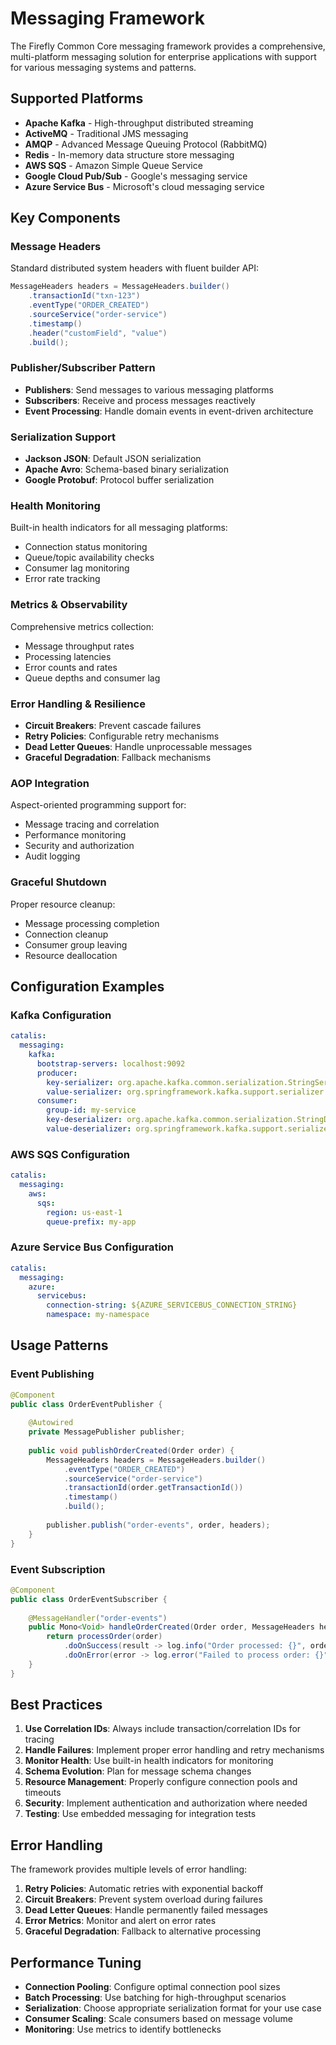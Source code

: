 # Messaging Framework

The Firefly Common Core messaging framework provides a comprehensive, multi-platform messaging solution for enterprise applications with support for various messaging systems and patterns.

## Supported Platforms

- **Apache Kafka** - High-throughput distributed streaming
- **ActiveMQ** - Traditional JMS messaging
- **AMQP** - Advanced Message Queuing Protocol (RabbitMQ)
- **Redis** - In-memory data structure store messaging
- **AWS SQS** - Amazon Simple Queue Service
- **Google Cloud Pub/Sub** - Google's messaging service
- **Azure Service Bus** - Microsoft's cloud messaging service

## Key Components

### Message Headers
Standard distributed system headers with fluent builder API:

```java
MessageHeaders headers = MessageHeaders.builder()
    .transactionId("txn-123")
    .eventType("ORDER_CREATED")
    .sourceService("order-service")
    .timestamp()
    .header("customField", "value")
    .build();
```

### Publisher/Subscriber Pattern
- **Publishers**: Send messages to various messaging platforms
- **Subscribers**: Receive and process messages reactively
- **Event Processing**: Handle domain events in event-driven architecture

### Serialization Support
- **Jackson JSON**: Default JSON serialization
- **Apache Avro**: Schema-based binary serialization
- **Google Protobuf**: Protocol buffer serialization

### Health Monitoring
Built-in health indicators for all messaging platforms:
- Connection status monitoring
- Queue/topic availability checks
- Consumer lag monitoring
- Error rate tracking

### Metrics & Observability
Comprehensive metrics collection:
- Message throughput rates
- Processing latencies
- Error counts and rates
- Queue depths and consumer lag

### Error Handling & Resilience
- **Circuit Breakers**: Prevent cascade failures
- **Retry Policies**: Configurable retry mechanisms
- **Dead Letter Queues**: Handle unprocessable messages
- **Graceful Degradation**: Fallback mechanisms

### AOP Integration
Aspect-oriented programming support for:
- Message tracing and correlation
- Performance monitoring
- Security and authorization
- Audit logging

### Graceful Shutdown
Proper resource cleanup:
- Message processing completion
- Connection cleanup
- Consumer group leaving
- Resource deallocation

## Configuration Examples

### Kafka Configuration
```yaml
catalis:
  messaging:
    kafka:
      bootstrap-servers: localhost:9092
      producer:
        key-serializer: org.apache.kafka.common.serialization.StringSerializer
        value-serializer: org.springframework.kafka.support.serializer.JsonSerializer
      consumer:
        group-id: my-service
        key-deserializer: org.apache.kafka.common.serialization.StringDeserializer
        value-deserializer: org.springframework.kafka.support.serializer.JsonDeserializer
```

### AWS SQS Configuration
```yaml
catalis:
  messaging:
    aws:
      sqs:
        region: us-east-1
        queue-prefix: my-app
```

### Azure Service Bus Configuration
```yaml
catalis:
  messaging:
    azure:
      servicebus:
        connection-string: ${AZURE_SERVICEBUS_CONNECTION_STRING}
        namespace: my-namespace
```

## Usage Patterns

### Event Publishing
```java
@Component
public class OrderEventPublisher {
    
    @Autowired
    private MessagePublisher publisher;
    
    public void publishOrderCreated(Order order) {
        MessageHeaders headers = MessageHeaders.builder()
            .eventType("ORDER_CREATED")
            .sourceService("order-service")
            .transactionId(order.getTransactionId())
            .timestamp()
            .build();
            
        publisher.publish("order-events", order, headers);
    }
}
```

### Event Subscription
```java
@Component
public class OrderEventSubscriber {
    
    @MessageHandler("order-events")
    public Mono<Void> handleOrderCreated(Order order, MessageHeaders headers) {
        return processOrder(order)
            .doOnSuccess(result -> log.info("Order processed: {}", order.getId()))
            .doOnError(error -> log.error("Failed to process order: {}", order.getId(), error));
    }
}
```

## Best Practices

1. **Use Correlation IDs**: Always include transaction/correlation IDs for tracing
2. **Handle Failures**: Implement proper error handling and retry mechanisms  
3. **Monitor Health**: Use built-in health indicators for monitoring
4. **Schema Evolution**: Plan for message schema changes
5. **Resource Management**: Properly configure connection pools and timeouts
6. **Security**: Implement authentication and authorization where needed
7. **Testing**: Use embedded messaging for integration tests

## Error Handling

The framework provides multiple levels of error handling:

1. **Retry Policies**: Automatic retries with exponential backoff
2. **Circuit Breakers**: Prevent system overload during failures
3. **Dead Letter Queues**: Handle permanently failed messages
4. **Error Metrics**: Monitor and alert on error rates
5. **Graceful Degradation**: Fallback to alternative processing

## Performance Tuning

- **Connection Pooling**: Configure optimal connection pool sizes
- **Batch Processing**: Use batching for high-throughput scenarios
- **Serialization**: Choose appropriate serialization format for your use case
- **Consumer Scaling**: Scale consumers based on message volume
- **Monitoring**: Use metrics to identify bottlenecks